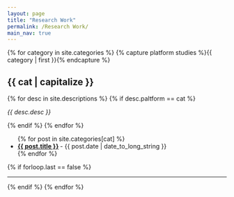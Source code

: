 ```yaml
---
layout: page
title: "Research Work"
permalink: /Research Work/
main_nav: true
---
```


{% for category in site.categories %}
  {% capture platform studies %}{{ category | first }}{% endcapture %}
  <h2 id="{{paltform}}">{{ cat | capitalize }}</h2>
  {% for desc in site.descriptions %}
    {% if desc.paltform == cat %}
      <p class="desc"><em>{{ desc.desc }}</em></p>
    {% endif %}
  {% endfor %}
  <ul class="posts-list">
  {% for post in site.categories[cat] %}
    <li>
      <strong>
        <a href="{{ post.url | prepend: site.baseurl }}">{{ post.title }}</a>
      </strong>
      <span class="post-date">- {{ post.date | date_to_long_string }}</span>
    </li>
  {% endfor %}
  </ul>
  {% if forloop.last == false %}<hr>{% endif %}
{% endfor %}
<br>
